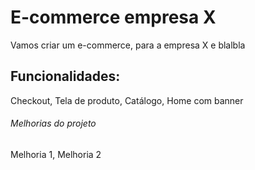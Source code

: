 # E-commerce empresa X

Vamos criar um e-commerce, para a empresa X e blalbla

## Funcionalidades:

Checkout, Tela de produto, Catálogo, Home com banner

###### Melhorias do projeto

Melhoria 1, Melhoria 2